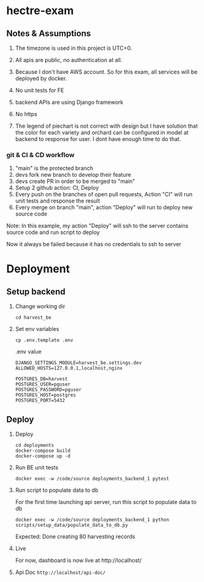 # hectre-exam

## Notes & Assumptions
1. The timezone is used in this project is UTC+0.

2. All apis are public, no authentication at all.

3. Because I don't have AWS account. So for this exam, all services will be deployed by docker.

4. No unit tests for FE

5. backend APIs are using Django framework

6. No https

7. The legend of piechart is not correct with design but I have solution that the color for each variety and orchard can be configured in model at backend to response for user. I dont have enough time to do that.

### git & CI & CD workflow 
1. "main" is the protected branch
2. devs fork new branch to develop their feature
3. devs create PR in order to be merged to "main"
4. Setup 2 github action: CI, Deploy
5. Every push on the branches of open pull requests, Action "CI" will run unit tests and response the result
6. Every merge on branch "main", action "Deploy" will run to deploy new source code

Note: In this example, my action "Deploy" will ssh to the server contains source code and run script to deploy

Now it always be failed because it has no credentials to ssh to server 

# Deployment

## Setup backend
1. Change working dir
    ```
    cd harvest_be
    ```
2. Set env variables
    ```
    cp .env.template .env
    ```
    .env value
    ```
    DJANGO_SETTINGS_MODULE=harvest_be.settings.dev
    ALLOWED_HOSTS=127.0.0.1,localhost,nginx
    
    POSTGRES_DB=harvest
    POSTGRES_USER=pguser
    POSTGRES_PASSWORD=pguser
    POSTGRES_HOST=postgres
    POSTGRES_PORT=5432
    ```
  
## Deploy
1. Deploy
    ```
    cd deployments
    docker-compose build
    docker-compose up -d
    ```
2. Run BE unit tests
    ```
    docker exec -w /code/source deployments_backend_1 pytest
    ```

3. Run script to populate data to db
    
    For the first time launching api server, run this script to populate data to db
    ```
    docker exec -w /code/source deployments_backend_1 python scripts/setup_data/populate_data_to_db.py
    ```
    
    Expected: Done creating 80 harvesting records 

4. Live
    
    For now, dashboard is now live at http://localhost/

5. Api Doc
    ```http://localhost/api-doc/```

